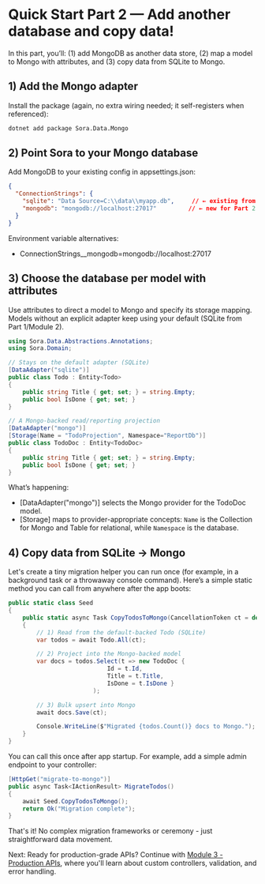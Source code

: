 # Quick Start Part 2 — Add another database and copy data!

In this part, you’ll: (1) add MongoDB as another data store, (2) map a model to Mongo with attributes, and (3) copy data from SQLite to Mongo.

## 1) Add the Mongo adapter

Install the package (again, no extra wiring needed; it self-registers when referenced):

```bash
dotnet add package Sora.Data.Mongo
```

## 2) Point Sora to your Mongo database

Add MongoDB to your existing config in appsettings.json:

```json
{
  "ConnectionStrings": {
    "sqlite": "Data Source=C:\\data\\myapp.db",     // ← existing from Part 1
    "mongodb": "mongodb://localhost:27017"         // ← new for Part 2
  }
}
```

Environment variable alternatives:

- ConnectionStrings__mongodb=mongodb://localhost:27017

## 3) Choose the database per model with attributes

Use attributes to direct a model to Mongo and specify its storage mapping. Models without an explicit adapter keep using your default (SQLite from Part 1/Module 2).

```csharp
using Sora.Data.Abstractions.Annotations;
using Sora.Domain;

// Stays on the default adapter (SQLite)
[DataAdapter("sqlite")]
public class Todo : Entity<Todo>
{
    public string Title { get; set; } = string.Empty;
    public bool IsDone { get; set; }
}

// A Mongo-backed read/reporting projection
[DataAdapter("mongo")]
[Storage(Name = "TodoProjection", Namespace="ReportDb")]
public class TodoDoc : Entity<TodoDoc>
{
    public string Title { get; set; } = string.Empty;
    public bool IsDone { get; set; }
}
```

What’s happening:

- [DataAdapter("mongo")] selects the Mongo provider for the TodoDoc model.
- [Storage] maps to provider-appropriate concepts: `Name` is the Collection for Mongo and Table for relational, while `Namespace` is the database.

## 4) Copy data from SQLite -> Mongo

Let's create a tiny migration helper you can run once (for example, in a background task or a throwaway console command). Here’s a simple static method you can call from anywhere after the app boots:

```csharp
public static class Seed
{
    public static async Task CopyTodosToMongo(CancellationToken ct = default)
    {
        // 1) Read from the default-backed Todo (SQLite)
        var todos = await Todo.All(ct);

        // 2) Project into the Mongo-backed model
        var docs = todos.Select(t => new TodoDoc { 
                            Id = t.Id, 
                            Title = t.Title, 
                            IsDone = t.IsDone }
                        );

        // 3) Bulk upsert into Mongo
        await docs.Save(ct);

        Console.WriteLine($"Migrated {todos.Count()} docs to Mongo.");
    }
}
```

You can call this once after app startup. For example, add a simple admin endpoint to your controller:

```csharp
[HttpGet("migrate-to-mongo")]
public async Task<IActionResult> MigrateTodos()
{
    await Seed.CopyTodosToMongo();
    return Ok("Migration complete");
}
```

That's it! No complex migration frameworks or ceremony - just straightforward data movement.

Next: Ready for production-grade APIs? Continue with [Module 3 - Production APIs](03-proper-apis.md), where you'll learn about custom controllers, validation, and error handling.
